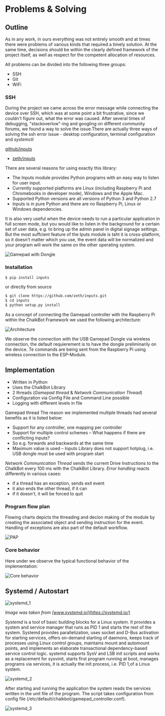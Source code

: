 Problems & Solving
============

## Outline

As in any work, in ours everything was not entirely smooth and at times there were problems of various kinds that required a timely solution. At the same time, decisions should be within the clearly defined framework of the project itself, as well as respect for the competent allocation of resources.

All problems can be divided into the following three groups:

- SSH
- Git
- WiFi

### SSH

During the project we came across the error message while connecting the device over SSH, which was at some point a bit frustrative, since we couldn't figure out, what the error was caused. After several times of debugging, "stackoverlow"-ing and googling on different community forums, we found a way to solve the issue.There are actually three ways of solving the ssh error issue - desktop configuration, terminal configuration and *systemctl*

[github/inputs](https://github.com/zeth/inputs)

- [zeth/inputs](https://inputs.readthedocs.io/en/latest/)

There are several reasons for using exactly this library:

- The Inputs module provides Python programs with an easy way to listen for user input.
- Currently supported platforms are Linux (including Raspberry Pi and Chromebooks in developer mode), Windows and the Apple Mac.
- Supported Python versions are all versions of Python 3 and Python 2.7
- Inputs is in pure Python and there are no Raspberry Pi, Linux or Windows dependencies.

It is also very useful when the device needs to run a particular application in full screen mode, but you would like to listen in the background for a certain set of user data, e.g. to bring up the admin panel in digital signage settings. But the most suffcient feature of the Iputs module is taht it is cross-platform, so it doesn't matter which you use, the event data will be normalized and your program will work the same on the other operating system.


![Gamepad with Dongle](img/chalkbot_raspi/gamepaddongle.jpeg)

### Installation


```bash
$ pip install inputs
```
or directly from source


```bash
$ git clone https://github.com/zeth/inputs.git
$ cd inputs
$ python setup.py install
```

As a concept of connecting the Gamepad controller with the Raspberry Pi within the ChalkBot Framework we used the following architecture:

![Architecture](img/chalkbot_raspi/architecture.jpg)

We observe the connection with the USB Gamepad Dongle via wireless connection, the default requierement is to have the dongle preliminarily on the device. Te commands are being sent from the Raspberry Pi using wireless connection to the ESP-Module. 

## Implementation

- Written in Python
- Uses the ChalkBot Library
- 2 threads  (*Gamepad thread* & *Network Communication Thread*)
- Configuration via Config File and Command Line possible
- Logging with different levels in file

Gamepad thread
The reason we implemented multiple threads had several benefits as it is listed below:

- Support for any controller, one mapping per controller
- Support for multiple control schemes
– What happens if there are conflicting inputs?
- So e.g. forwards and backwards at the same time
- Maximum value is used
– Inputs Library does not support hotplug, i.e. USB dongle must be used with
program start

*Network Communication Thread* sends the current Drive Instructions to the ChalkBot every 100 ms with the ChalkBot Library.
*Error handling* reacts differently in various cases: 

- if a thread has an exception, sends exit event
- it also ends the other thread, if it can
- if it doesn't, it will be forced to quit

### Program flow plan

Flowing charts depicts the threading and decion making of the module by creating the associated object and sending instruction for the event. Handling of exceptions are also part of the default workflow.

![PAP](img/chalkbot_raspi/programmablauf.png)


### Core behavior 

Here under we observe the typical functional behavior of the implementation:

![Core behavior](img/chalkbot_raspi/kernverhalten.png)

## Systemd / Autostart

![systemd_1](img/chalkbot_raspi/systemd.jpg)

*Image was taken from [www.systemd.io](https://systemd.io/)*

*Systemd* is a tool of basic building blocks for a Linux system. It provides a system and service manager that runs as PID 1 and starts the rest of the system. Systemd provides parallelization, uses socket and D-Bus activation for starting services, offers on-demand starting of daemons, keeps track of processes using Linux control groups, maintains mount and automount points, and implements an elaborate transactional dependency-based service control logic. systemd supports SysV and LSB init scripts and works as a replacement for sysvinit, starts first program running at boot, manages programs via services, it is actually the init process, i.e. PID 1,of a Linux system.

![systemd_2](img/chalkbot_raspi/systemd_tree.png)


After starting and running the application the system reads the services written in the unit file of the program. The script takes configuration from config file (/etc/default/chalkbot/gamepad_controller.conf).

![systemd_3](img/chalkbot_raspi/systemd_autostart.png)


